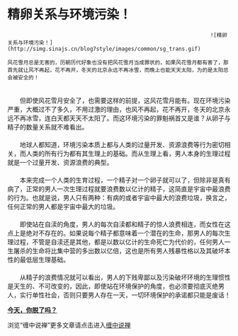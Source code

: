 精卵关系与环境污染！
====

			

                                                                    ![精卵关系与环境污染！](http://simg.sinajs.cn/blog7style/images/common/sg_trans.gif)                                                                                                                                                                                                                 

    风花雪月总是无害的，历朝历代好象也没有把风花雪月当成罪状的，如果风花雪月都有害了，那首先就让风不再起，花不再开，冬天的北京永远不再冰雪，而晚上也能天天太阳，为的是太阳总会被安全的！  
 　　  
　　但即使风花雪月安全了，也需要这样的前提，这风花雪月能有。现在环境污染严重，大概过不了多久，不用过激的理由，也风不再起，花不再开，冬天的北京永远不再冰雪，连白天都天天不太阳了。而这环境污染的罪魁祸首又是谁？从卵子与精子的数量关系就不难看出。  
 　　  
　　地球人都知道，环境污染本质上都与人类的过量开发、资源浪费等行为密切相关，而人类的所有行为都有其生理上的基础。而从生理上看，男人本身的生理过程就是一个过量开发、资源浪费的典型。  
 　　  
　　本来完成一个人类的生育过程，一个精子对一个卵子就可以了，但除非是真有病了，正常的男人一次生理过程就要浪费数以亿计的精子，这简直是宇宙中最浪费的行为。也就是说，男人只有两种：有病的或者宇宙中最大的浪费垃圾，换言之，任何正常的男人都是宇宙中最大的垃圾。  
 　　  
　　即使站在自渎的角度，男人的每次自渎都和精子的惊人浪费相连，而女性在这点上是绝对不存在的。如果说每个精子都意味着一个潜在的生命，那男人的每次生理过程，不管是自渎还是其他，都是以数以亿计的生命死亡为代价的，任何男人一生屠杀的生命将比集中营的多出数以亿倍，这也是所有男人残暴性格以及其破坏本性的最低层生理基础。  
 　　  
　　从精子的浪费情况就可以看出，男人的下贱卑鄙以及污染破坏环境的生理惯性是天生的、不可改变的，因此，即使站在环境保护的角度，也必须要彻底灭绝男人，实行单性社会，否则只要男人存在一天，一切环境保护的承诺都只能是废话！

[**今天，你脱了吗？**](http://blog.sina.com.cn/u/486e105c01000301)

浏览“缠中说禅”更多文章请点击进入[缠中说禅](http://blog.sina.com.cn/m/chzhshch)

